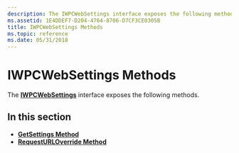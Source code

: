 ```yaml
---
description: The IWPCWebSettings interface exposes the following methods.
ms.assetid: 1E4DDEF7-D204-4764-8706-D7CF3CE0305B
title: IWPCWebSettings Methods
ms.topic: reference
ms.date: 05/31/2018
---
```


# IWPCWebSettings Methods

The [**IWPCWebSettings**](/windows/desktop/api/Wpcapi/nn-wpcapi-iwpcwebsettings) interface exposes the following methods.

## In this section

-   [**GetSettings Method**](/windows/desktop/api/Wpcapi/nf-wpcapi-iwpcwebsettings-getsettings)
-   [**RequestURLOverride Method**](/windows/desktop/api/Wpcapi/nf-wpcapi-iwpcwebsettings-requesturloverride)

 

 




